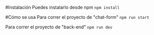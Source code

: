 

#Instalación 
Puedes instalarlo desde npm
`npm install`

#Cómo se usa
Para correr el proyecto de "chat-form"
`npm run start`

Para correr el proyecto de "back-end"
`npm run dev`
